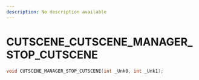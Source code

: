 ```yaml
---
description: No description available 
---
```


# CUTSCENE\_CUTSCENE_MANAGER_STOP_CUTSCENE

```cpp
void CUTSCENE_MANAGER_STOP_CUTSCENE(int _Unk0, int _Unk1);
```